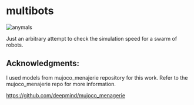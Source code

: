 # multibots

![anymals](https://github.com/vmanoj1996/ANYmals/assets/8917581/370b18f1-dd5f-4563-9b39-df50ec73159e)


Just an arbitrary attempt to check the simulation speed for a swarm of robots.

## Acknowledgments:

I used models from mujoco_menajerie repository for this work. Refer to the mujoco_menajerie repo for more information.

https://github.com/deepmind/mujoco_menagerie

